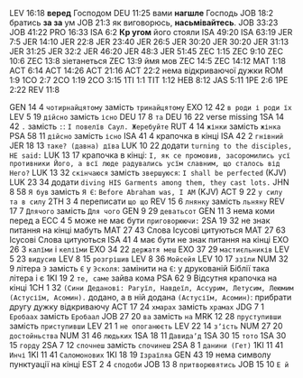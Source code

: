 LEV 16:18 **веред** Господом
DEU 11:25 вами **нагшле** Господь
JOB 18:2 братись **за за** ум
JOB 21:3 як виговорюсь, **насьмівайтесь**.
JOB 33:23
JOB 41:22
PRO 16:33
ISA 6:2 **Кр угом** його стояли
ISA 49:20
ISA 63:19
JER 7:5
JER 14:10
JER 22:8
JER 23:40
JER 26:5
JER 30:20
JER 30:20
JER 31:13
JER 31:25
JER 32:2
JER 46:20
JER 48:3
JER 51:45
ZEC 1:15
ZEC 9:10
ZEC 10:6
ZEC 13:8 зіетанеться
ZEC 13:9 ймя мов
ZEC 14:5
ZEC 14:12
MAT 1:18
ACT 6:14
ACT 14:26
ACT 21:16
ACT 22:2 нема відкриваючої дужки
ROM 1:9
1CO 2:7
2CO 1:19
2CO 3:15
1TI 1:1
TIT 1:12
HEB 8:12
JAS 5:11
1PE 2:6
1PE 2:22
REV 11:8

GEN 14 4 `чотирнайцятому` замість `тринайцятому`
EXO 12 42 `в роди і роди їх`
LEV 5 19 `дійсно` замість `існо`
DEU 17 8 `та`
DEU 16 22 verse missing
1SA 14 42 `.` замість `:`: `І повелїв Саул. Жеребуйте`
RUT 4 14 `жінки` замість `жінка`
PSA 58 11 `дійсно` замість `існо`
ISA 41 4 крапочка в кінці
ISA 42 2 `гнівний`
JER 18 13 `таке? (давна) дїва`
LUK 10 22 додати `turning to the disciples, HE said:`
LUK 13 17 крапочка в кінці: `І, як се промовив, засоромились усї противники Його, а всї люде радувались усїм славним, що сталось від Него?`
LUK 13 32 `скінчаюся` замість `звершуюся`: `I shall be perfected` (KJV)
LUK 23 34 додати `diving HIS Garments among them, they cast lots.`
JHN 8 58 `Я був` замість `Я Є`: `Before Abraham was, I AM` (KJV)
ACT 9 22 `у силу та в силу`
2TH 3 4 переписати `що що`
REV 15 6 `лнянку` замість `льняну`
REV 17 7 `Длячого` замість `Для чого`
GEN 9 29 `деватьсот`
GEN 11 3 нема коми перед а
ECC 4 5 може не має бути `приговорюючи:`
2SA 19 32 не знак питання на кінці мабуть
MAT 27 43 Слова Ісусові цитуються
MAT 27 63 Ісусові Слова цитуються
ISA 41 4 має бути не знак питання на кінці
EXO 26 3 `калїми` і `келіїми`
EXO 34 22 `держатя меш`
EXO 37 29 `мастиєльників`
LEV 5 23 `видусив`
LEV 8 15 `розгрішив`
LEV 8 36 `Мойсейя`
LEV 10 17 `ззїли`
NUM 32 9 літера `Э` замість `Є` у `Эсколя`: замінити на `Є`: у друкованій Біблії така літера і є
1KI 19 2 `те, саме` зайва кома
PSA 62 9 Відсутня крапочка на кінці
1CH 1 32 `(Сини Деданові: Рагуїл, Навдеїл, Ассурим, Летусим, Леюмим (Астусіїм, Асомин).` додано, а в ній додана `(Астусіїм, Асомин)`: прибрати другу дужку відкриваючу
ACT 17 24 `хмарах` замість `храмах`
JDG 7 1 `Еробаах` замість `Еробаал`
JOB 27 20 `ва` замість `на`
MRK 12 28 `пруступивши` замість `приступивши`
LEV 21 1 `не опоганюєть`
LEV 22 14 `зʼість`
NUM 27 20 `достойньства`
NUM 31 46 `людьких`
1SA 18 11 `Давидаʼд`
1SA 30 15 `тото`
1SA 30 15 `горду`
2SA 7 12 `спочнеш` замість `спочинеш`
2SA 8 1 `данини (Гет)`
1KI 11 41 `Инчі`
1KI 11 41 `Саломонових`
1KI 18 19 `Ізраїляа`
GEN 43 19 нема символу пунктуації на кінці
EST 2 4 `сподоби`
JOB 13 8 `притворювятись`
JOB 15 10 `Е й`